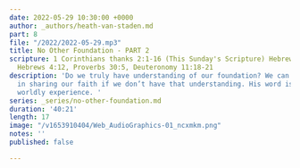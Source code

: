 ```yaml
---
date: 2022-05-29 10:30:00 +0000
author: _authors/heath-van-staden.md
part: 8
file: "/2022/2022-05-29.mp3"
title: No Other Foundation - PART 2
scripture: 1 Corinthians thanks 2:1-16 (This Sunday's Scripture) Hebrews 10:24-25,
  Hebrews 4:12, Proverbs 30:5, Deuteronomy 11:18-21
description: 'Do we truly have understanding of our foundation? We can’t be effective
  in sharing our faith if we don’t have that understanding. His word is more than
  worldly experience. '
series: _series/no-other-foundation.md
duration: '40:21'
length: 17
image: "/v1653910404/Web_AudioGraphics-01_ncxmkm.png"
notes: ''
published: false

---
```

